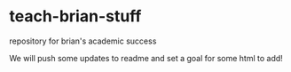 # teach-brian-stuff
repository for brian's academic success

We will push some updates to readme
and set a goal for some html to add!